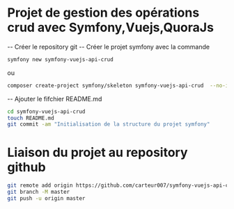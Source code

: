 # Projet de gestion des opérations crud avec Symfony,Vuejs,QuoraJs

-- Créer le repository git
-- Créer le projet symfony avec la commande

```sh
symfony new symfony-vuejs-api-crud
```

ou

```sh
composer create-project symfony/skeleton symfony-vuejs-api-crud  --no-interaction
```

-- Ajouter le fifchier README.md

```sh
cd symfony-vuejs-api-crud
touch README.md
git commit -am "Initialisation de la structure du projet symfony"
```

# Liaison du projet au repository github

```sh
git remote add origin https://github.com/carteur007/symfony-vuejs-api-crud.git
git branch -M master
git push -u origin master
```
